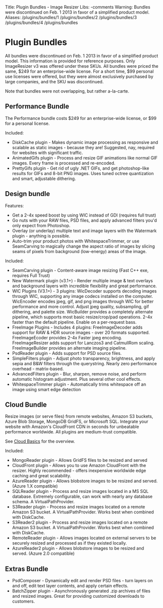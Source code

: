 Title: Plugin Bundles - Image Resizer
Libs: -comments
Warning: Bundles were discontinued on Feb. 1 2013 in favor of a simplified product model.
Aliases: /plugins/bundles/1 /plugins/bundles/2 /plugins/bundles/3 /plugins/bundles/4  /plugins/bundles


# Plugin Bundles

All bundles were discontinued on Feb. 1 2013 in favor of a simplified product model. This information is provided for reference purposes. Only ImageResizer v3 was offered under these SKUs. All bundles were priced the same, $249 for an enterprise-wide license. For a short time, $99 personal use licenses were offered, but they were almost exclusively purchased by large companies, and the SKU was discontinued.

Note that bundles were not overlapping, but rather a-la-carte. 


## Performance Bundle


The Performance bundle costs $249 for an enterprise-wide license, or $99 for a personal license. 
 
Included:

* DiskCache plugin - Makes dynamic image processing as responsive and scalable as static images - because they are! Suggested, nay, required for websites with significant traffic.
* AnimatedGifs plugin - Process and resize GIF animations like normal GIF images. Every frame is processed and re-encoded.
* PrettyGifs plugin - Get rid of ugly .NET GIFs, and get photoshop-like results for GIFs and 8-bit PNG images. Uses tuned octree quantization and smart, adjustable dithering.


## Design bundle

Features:

- Get a 2-4x speed boost by using WIC instead of GDI (requires full trust)
- Go nuts with your RAW files, PSD files, and apply advanced filters you'd only expect from Photoshop.
- Overlay (or underlay) multiple text and image layers with the Watermark plugin - anything is possible.
- Auto-trim your product photos with WhitespaceTrimmer, or use SeamCarving to magically change the aspect ratio of images by slicing seams of pixels from background (low-energy) areas of the image.

Included:

* SeamCarving plugin - Content-aware image resizing (Fast C++ exe, requires Full Trust)
* New Watermark plugin (v3.1+) - Render multiple image & text overlays and background layers with incredible flexibility and great performance.
* WIC Plugins (V3.1+) - 3 plugins: WicDecoder supports decoding images through WIC, supporting any image codecs installed on the computer. WicEncoder encodes jpeg, gif, and png images through WIC for better performance and more control. Adjust jpeg quality, subsampling, gif dithering, and palette size. WicBuilder provides a completely alternate pipeline, which supports most basic resize/crop/pad operations. 2-4x faster than the default pipeline. Enable on a per-request bass.
* FreeImage Plugins - Includes 4 plugins: FreeImageDecoder adds support for RAW & HDR source images - over 20 formats supported. FreeImageEcoder provides 2-4x Faster jpeg encoding. FreeImageResizer adds support for Lanczos3 and CatmullRom scaling. FreeImageBuilder provides an alternate imaging pipeline.
* PsdReader plugin - Adds support for PSD source files.
* SimpleFilters plugin - Adjust photo transparency, brightness, and apply sepia and B&amp;W filters through the querystring. Nearly zero performance overhead - matrix-based.
* AdvancedFilters plugin - Blur, sharpen, remove noise, and perform automatic histogram adjustment. Plus several other cool effects.
* WhitespaceTrimmer plugin - Automatically trims whitespace off an image using smart edge detection


##  Cloud Bundle

Resize images (or serve files) from remote websites, Amazon S3 buckets, Azure Blob Storage, MongoDB GridFS, or Microsoft SQL. Integrate your website with Amazon's CloudFront CDN in seconds for unbeatable performance worldwide. All plugins are medium-trust compatible.

See [Cloud Basics](/docs/cloud) for the overview.

Included: 

* MongoReader plugin - Allows GridFS files to be resized and served
* CloudFront plugin - Allows you to use Amazon CloudFront with the resizer. Highly recommended - offers inexpensive worldwide edge caching and great scalability.
* AzureReader plugin - Allows blobstore images to be resized and served. (Azure 1.X compatible)
* SQLReader plugin - Process and resize images located in a MS SQL database. Extremely configurable, can work with nearly any database schema. A VirtualPathProvider.
* S3Reader plugin - Process and resize images located on a remote Amazon S3 bucket. A VirtualPathProvider. Works best when combined with DiskCache.
* S3Reader2 plugin - Process and resize images located on a remote Amazon S3 bucket. A VirtualPathProvider. Works best when combined with DiskCache.
* RemoteReader plugin - Allows images located on external servers to be securely resized and processed as if they existed locally.
* AzureReader2 plugin - Allows blobstore images to be resized and served. (Azure 2.0 compatible)

##  Extras Bundle

* PsdComposer - Dynamically edit and render PSD files - turn layers on and off, edit text layer contents, and apply certain effects.
* BatchZipper plugin - Asynchronously generated .zip archives of files and resized images. Great for providing customized downloads to customers.
